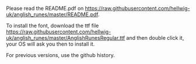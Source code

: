 Please read the README.pdf on
https://raw.githubusercontent.com/hellwig-uk/anglish_runes/master/README.pdf.

To install the font, download the ttf file
https://raw.githubusercontent.com/hellwig-uk/anglish_runes/master/AnglishRunesRegular.ttf
and then double click it, your OS will ask you then to install it.

For previous versions, use the github history.
